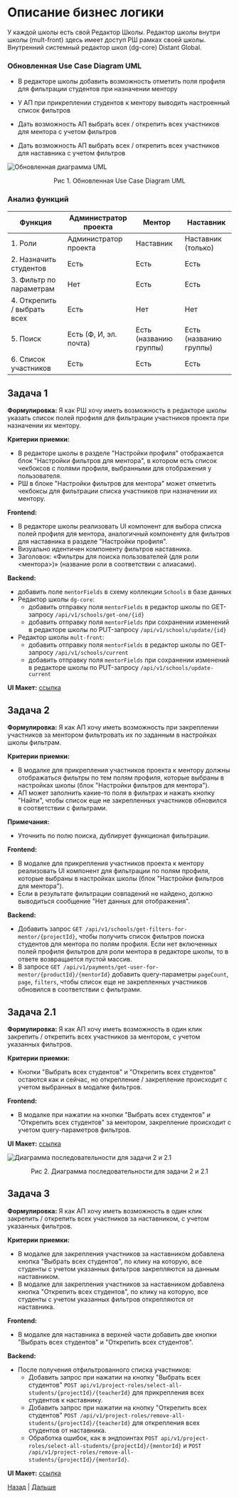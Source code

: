 #  Описание бизнес логики
У каждой школы есть свой Редактор Школы. Редактор школы внутри школы (mult-front) здесь имеет доступ РШ рамках своей школы. Внутренний системный редактор школ (dg-core) Distant Global.

### Обновленная Use Case Diagram UML

* В редакторе школы добавить возможность отметить поля профиля для фильтрации студентов при назначении ментору

* У АП при прикреплении студентов к ментору выводить настроенный список фильтров

* Дать возможность АП выбрать всех / открепить всех участников для ментора с учетом фильтров

* Дать возможность АП выбрать всех / открепить всех участников для наставника с учетом фильтров

![Обновленная диаграмма UML](https://github.com/EVTrukhina/practicum_Y/blob/main/ВИ%20фильтрация.png)
<p align="center">Рис 1. Обновленная Use Case Diagram UML </p>

### Анализ функций

| Функция                        | Администратор проекта | Ментор | Наставник |
| ------------------------------ | ----------------------- | -------- | --------- |
| 1. Роли                       | Администратор проекта | Наставник | Наставник (только) |
| 2. Назначить студентов       | Есть                    | Есть     | Есть      |
| 3. Фильтр по параметрам      | Нет                     | Есть     | Есть      |
| 4. Открепить / выбрать всех | Есть                    | Нет      | Нет       |
| 5. Поиск                       | Есть (Ф, И, эл. почта)  | Есть (названию группы) | Есть (названию группы) |
| 6. Список участников            | Есть                    | Есть     | Есть      |




## Задача 1

**Формулировка:** Я как РШ хочу иметь возможность в редакторе школы указать список полей профиля для фильтрации участников проекта при назначении их ментору.

**Критерии приемки:**

*   В редакторе школы в разделе "Настройки профиля" отображается блок "Настройки фильтров для ментора", в котором есть список чекбоксов с полями профиля, выбранными для отображения у пользователя.
*   РШ в блоке "Настройки фильтров для ментора" может отметить чекбоксы для фильтрации списка участников при назначении их ментору.

**Frontend:**

*   В редакторе школы реализовать UI компонент для выбора списка полей профиля для ментора, аналогичный компоненту для фильтров для наставника в разделе "Настройки профиля".
*   Визуально идентичен компоненту фильтров наставника.
*   Заголовок: «Фильтры для поиска пользователей (для роли <ментора>)» (название роли в соответствии с алиасами).

**Backend:**

*   добавить поле `mentorFields` в схему коллекции `Schools` в базе данных
*   Редактор школы `dg-core`:
    *   добавить отправку поля `mentorFields` в редактор школы по GET-запросу `/api/v1/schools/get-one/{id}`
    *   добавить отправку поля `mentorFields` при сохранении изменений в редакторе школы по PUT-запросу `/api/v1/schools/update/{id}`
*   Редактор школы `mult-front`:
    *   добавить отправку поля `mentorFields` в редактор школы по GET-запросу `/api/v1/schools/current`
    *   добавить отправку поля `mentorFields` при сохранении изменений в редакторе школы по PUT-запросу `/api/v1/schools/update-current`


**UI Макет:** [ссылка](https://www.figma.com/design/UVubCChMXKksUPdVwVvLeU/Distant?node-id=5076-911&t=rcNjAHPOlmlyKnyT-1)


## Задача 2

**Формулировка:** Я как АП хочу иметь возможность при закреплении участников за ментором фильтровать их по заданным в настройках школы фильтрам.

**Критерии приемки:**

*   В модалке для прикрепления участников проекта к ментору должны отображаться фильтры по тем полям профиля, которые выбраны в настройках школы (блок "Настройки фильтров для ментора").
*   АП может заполнить какие-то поля в фильтрах и нажать кнопку "Найти", чтобы список еще не закрепленных участников обновился в соответствии с фильтрами.

**Примечания:**

*   Уточнить по полю поиска, дублирует функционал фильтрации.

**Frontend:**

*   В модалке для прикрепления участников проекта к ментору реализовать UI компонент для фильтрации по полям профиля, которые выбраны в настройках школы (блок "Настройки фильтров для ментора").
*   Если в результате фильтрации совпадений не найдено, должно выводиться сообщение "Нет данных для отображения".

**Backend:**

*   Добавить запрос `GET /api/v1/schools/get-filters-for-mentor/{projectId}`, чтобы получить список фильтров поиска студентов для ментора по полям профиля. Если нет включенных полей профиля фильтров для роли ментора в редакторе школы, то в ответе возвращается пустой массив.
*   В запросе `GET /api/v1/payments/get-user-for-mentor/{productId}/{mentorId}` добавить query-параметры `pageCount`, `page`, `filters`, чтобы список еще не закрепленных участников обновился в соответствии с фильтрами.


  ## Задача 2.1

**Формулировка:** Я как АП хочу иметь возможность в один клик закрепить / открепить всех участников за ментором, с учетом указанных фильтров.

**Критерии приемки:**

*   Кнопки "Выбрать всех студентов" и "Открепить всех студентов" остаются как и сейчас, но открепление / закрепление происходит с учетом выбранных в модалке фильтров.

**Frontend:**

*   В модалке при нажатии на кнопки "Выбрать всех студентов" и "Открепить всех студентов" за ментором, закрепление происходит с учетом query-параметров фильтров.

**UI Макет:** [ссылка](https://www.figma.com/design/UVubCChMXKksUPdVwVvLeU/Distant?node-id=5076-4&t=2chQheQgQfuuIVVQ-1)

![Диаграмма последовательности для задачи 2 и 2.1](https://github.com/EVTrukhina/practicum_Y/blob/main/задача%202%20min.png)
<p align="center">Рис 2. Диаграмма последовательности для задачи 2 и 2.1 </p>


## Задача 3

**Формулировка:** Я как АП хочу иметь возможность в один клик закрепить / открепить всех участников за наставником, с учетом указанных фильтров.

**Критерии приемки:**

*   В модалке для закрепления участников за наставником добавлена кнопка "Выбрать всех студентов", по клику на которую, все студенты с учетом указанных фильтров закрепляются за данным наставником.
*   В модалке для закрепления участников за наставником добавлена кнопка "Открепить всех студентов", по клику на которую, все студенты с учетом указанных фильтров открепляются от наставника.

**Frontend:**

*   В модалке для наставника в верхней части добавить две кнопки "Выбрать всех студентов" и "Открепить всех студентов".

**Backend:**

*   После получения отфильтрованного списка участников:
    *   Добавить запрос при нажатии на кнопку "Выбрать всех студентов" `POST api/v1/project-roles/select-all-students/{projectId}/{teacherId}` для прикрепления всех студентов к наставнику.
    *   Добавить запрос при нажатии на кнопку "Открепить всех студентов" `POST /api/v1/project-roles/remove-all-students/{projectId}/{teacherId}` для открепления всех студентов от наставника.
    *   Обработка ошибок, как в эндпоинтах `POST api/v1/project-roles/select-all-students/{projectId}/{mentorId}` и `POST /api/v1/project-roles/remove-all-students/{projectId}/{mentorId}`.

**UI Макет:** [ссылка](https://www.figma.com/design/UVubCChMXKksUPdVwVvLeU/Distant?node-id=5076-458&t=2chQheQgQfuuIVVQ-1)

[Назад](https://github.com/EVTrukhina/practicum_Y/blob/main/task_3.md) | [Дальше](https://github.com/EVTrukhina/practicum_Y/blob/main/project_1.md) 



